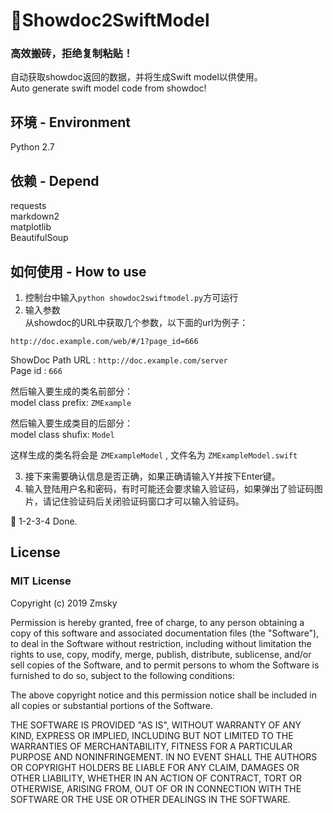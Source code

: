 # 🐍Showdoc2SwiftModel
### 高效搬砖，拒绝复制粘贴！
自动获取showdoc返回的数据，并将生成Swift model以供使用。   
Auto generate swift model code from showdoc!

## 环境 - Environment
Python 2.7

## 依赖 - Depend
requests  
markdown2  
matplotlib   
BeautifulSoup

## 如何使用 - How to use
1. 控制台中输入`python showdoc2swiftmodel.py`方可运行   
2. 输入参数   
从showdoc的URL中获取几个参数，以下面的url为例子：
```
http://doc.example.com/web/#/1?page_id=666
```
ShowDoc Path URL : `http://doc.example.com/server`   
Page id : `666`   

然后输入要生成的类名前部分：   
model class prefix: `ZMExample`     
   
然后输入要生成类目的后部分：   
model class shufix: `Model`

这样生成的类名将会是 `ZMExampleModel` , 文件名为 `ZMExampleModel.swift`

3. 接下来需要确认信息是否正确，如果正确请输入Y并按下Enter键。
4. 输入登陆用户名和密码，有时可能还会要求输入验证码，如果弹出了验证码图片，请记住验证码后关闭验证码窗口才可以输入验证码。

🍺 1-2-3-4 Done.

## License
### MIT License

Copyright (c) 2019 Zmsky 

Permission is hereby granted, free of charge, to any person obtaining a copy
of this software and associated documentation files (the "Software"), to deal
in the Software without restriction, including without limitation the rights
to use, copy, modify, merge, publish, distribute, sublicense, and/or sell
copies of the Software, and to permit persons to whom the Software is
furnished to do so, subject to the following conditions:

The above copyright notice and this permission notice shall be included in all
copies or substantial portions of the Software.

THE SOFTWARE IS PROVIDED "AS IS", WITHOUT WARRANTY OF ANY KIND, EXPRESS OR
IMPLIED, INCLUDING BUT NOT LIMITED TO THE WARRANTIES OF MERCHANTABILITY,
FITNESS FOR A PARTICULAR PURPOSE AND NONINFRINGEMENT. IN NO EVENT SHALL THE
AUTHORS OR COPYRIGHT HOLDERS BE LIABLE FOR ANY CLAIM, DAMAGES OR OTHER
LIABILITY, WHETHER IN AN ACTION OF CONTRACT, TORT OR OTHERWISE, ARISING FROM,
OUT OF OR IN CONNECTION WITH THE SOFTWARE OR THE USE OR OTHER DEALINGS IN THE
SOFTWARE.
